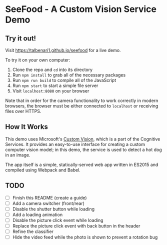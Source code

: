 # SeeFood - A Custom Vision Service Demo

## Try it out!
Visit https://talbenari1.github.io/seefood for a live demo.

To try it on your own computer:
1. Clone the repo and `cd` into its directory
2. Run `npm install` to grab all of the necessary packages
3. Run `npm run build` to compile all of the JavaScript
4. Run `npm start` to start a simple file server
5. Visit `localhost:8080` on your browser

Note that in order for the camera functionality to work correctly in modern browsers, the browser must be either connected to `localhost` or receiving files over HTTPS.

## How It Works
This demo uses Microsoft's [Custom Vision](https://customvision.ai), which is a part of the Cognitive Services. It provides an easy-to-use interface for creating a custom computer vision model; in this demo, the service is used to detect a hot dog in an image.

The app itself is a simple, statically-served web app written in ES2015 and compiled using Webpack and Babel.

## TODO
- [ ] Finish this README (create a guide)
- [ ] Add a camera switcher (front/rear)
- [ ] Disable the shutter button while loading
- [ ] Add a loading animation
- [ ] Disable the picture click event while loading
- [ ] Replace the picture click event with back button in the header
- [ ] Refine the classifier
- [ ] Hide the video feed while the photo is shown to prevent a rotation bug
